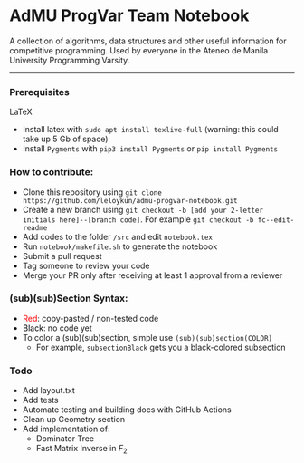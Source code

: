 # AdMU ProgVar Team Notebook
A collection of algorithms, data structures and other useful information for competitive programming. Used by everyone in the Ateneo de Manila University Programming Varsity.

---

### Prerequisites
LaTeX
- Install latex with `sudo apt install texlive-full` (warning: this could take up 5 Gb of space)
- Install `Pygments` with `pip3 install Pygments` or `pip install Pygments`

### How to contribute:
- Clone this repository using `git clone https://github.com/leloykun/admu-progvar-notebook.git`
- Create a new branch using `git checkout -b [add your 2-letter initials here]--[branch code]`. For example `git checkout -b fc--edit-readme`
- Add codes to the folder `/src` and edit `notebook.tex`
- Run `notebook/makefile.sh` to generate the notebook
- Submit a pull request
- Tag someone to review your code
- Merge your PR only after receiving at least 1 approval from a reviewer

### (sub)(sub)Section Syntax:
- <span style="color:red">Red</span>: copy-pasted / non-tested code
- <span style="color:black">Black</span>: no code yet
- To color a (sub)(sub)section, simple use `(sub)(sub)section(COLOR)`
    - For example, `subsectionBlack` gets you a black-colored subsection

### Todo
- Add layout.txt
- Add tests
- Automate testing and building docs with GitHub Actions
- Clean up Geometry section
- Add implementation of:
  - Dominator Tree
  - Fast Matrix Inverse in $F_2$
